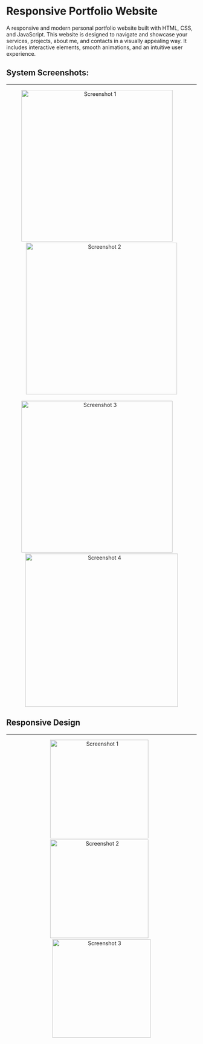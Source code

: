 # Responsive Portfolio Website

A responsive and modern personal portfolio website built with HTML, CSS, and JavaScript. This website is designed to navigate and showcase your services, projects, about me, and contacts in a visually appealing way. It includes interactive elements, smooth animations, and an intuitive user experience.

## System Screenshots:
---
<p align="center">
  <img src="https://github.com/user-attachments/assets/90230d28-75c5-4bf5-b073-d2283c16a8ca" alt="Screenshot 1" width="400">&nbsp;&nbsp;&nbsp;&nbsp;&nbsp;&nbsp;
  <img src="https://github.com/user-attachments/assets/2988b453-d635-4450-b17f-0978c8ba239e" alt="Screenshot 2" width="400">
  <br><br>
  <img src="https://github.com/user-attachments/assets/102b36ea-1bc9-41cb-a9ff-7daf6bba9837" alt="Screenshot 3" width="400">&nbsp;&nbsp;&nbsp;&nbsp;&nbsp;&nbsp;
  <img src="https://github.com/user-attachments/assets/b0134dfe-4058-4dae-bd99-227f43d94ad7" alt="Screenshot 4" width="404">
</p>

##  Responsive Design
---
<p align="center">
  <img src="https://github.com/user-attachments/assets/5c0dca56-38a5-4059-a0c1-ccbd9cf7031a" alt="Screenshot 1" width="260">&nbsp;&nbsp;&nbsp;
  <img src="https://github.com/user-attachments/assets/fb4d7e9b-655b-4686-8360-29425348fc8c" alt="Screenshot 2" width="260">&nbsp;&nbsp;&nbsp;
  <img src="https://github.com/user-attachments/assets/010e6c2c-c11a-4b6d-a6a2-8cee45e7e1d6" alt="Screenshot 3" width="260">
</p>
